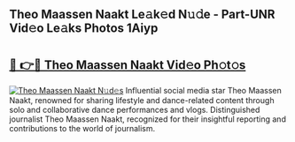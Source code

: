 ## Theo Maassen Naakt Le𝚊k𝚎d N𝚞𝚍e - Part-UNR Vid𝚎o Le𝚊ks Photos 1Aiyp

# <h2><a href="http://fb0cmd.evod.top/?m=Theo+Maassen+Naakt">🔗 👉🔴 Theo Maassen Naakt Vid𝚎o Ph𝚘t𝚘s</a></h2>

[![Theo Maassen Naakt N𝚞d𝚎s](https://i.imgur.com/8V9OHl7.gif)](http://fb0cmd.evod.top/?m=Theo+Maassen+Naakt)
Influential social media star Theo Maassen Naakt, renowned for sharing lifestyle and dance-related content through solo and collaborative dance performances and vlogs. Distinguished journalist Theo Maassen Naakt, recognized for their insightful reporting and contributions to the world of journalism. 
